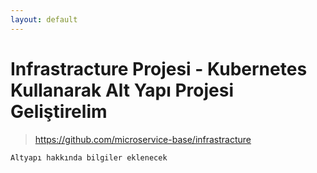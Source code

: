 ```yaml
---
layout: default
---
```

# Infrastracture Projesi - Kubernetes Kullanarak Alt Yapı Projesi Geliştirelim

> https://github.com/microservice-base/infrastracture

``
    Altyapı hakkında bilgiler eklenecek
``
